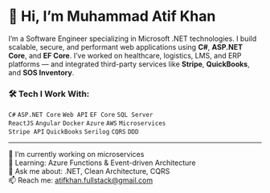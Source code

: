 # 👋 Hi, I’m Muhammad Atif Khan
I’m a Software Engineer specializing in Microsoft .NET technologies. I build scalable, secure, and performant web applications using **C#**, **ASP.NET Core**, and **EF Core**. I’ve worked on healthcare, logistics, LMS, and ERP platforms — and integrated third-party services like **Stripe**, **QuickBooks**, and **SOS Inventory**.

### 🛠️ Tech I Work With:
`C#` `ASP.NET Core` `Web API` `EF Core` `SQL Server`  
`ReactJS` `Angular` `Docker` `Azure` `AWS` `Microservices`  
`Stripe API` `QuickBooks` `Serilog` `CQRS` `DDD`

---

🔭 I’m currently working on microservices  
🌱 Learning: Azure Functions & Event-driven Architecture  
💬 Ask me about: .NET, Clean Architecture, CQRS  
📫 Reach me: atifkhan.fullstack@gmail.com
